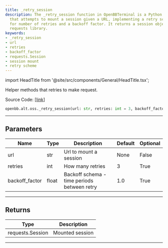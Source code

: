 ```yaml
---
title: _retry_session
description: The _retry_session function in OpenBBTerminal is a Python helper method
  that attempts to mount a session given a URL, implementing a retry scheme with parameters
  for number of retries and a backoff factor. It returns a session object from the
  requests library.
keywords:
- _retry_session
- url
- retries
- backoff_factor
- requests.Session
- session mount
- retry scheme
---
```


import HeadTitle from '@site/src/components/General/HeadTitle.tsx';

<HeadTitle title="alt.oss._retry_session - Reference | OpenBB SDK Docs" />

Helper methods that retries to make request.

Source Code: [[link](https://github.com/OpenBB-finance/OpenBBTerminal/tree/main/openbb_terminal/alternative/oss/runa_model.py#L32)]

```python
openbb.alt.oss._retry_session(url: str, retries: int = 3, backoff_factor: float = 1.0)
```

---

## Parameters

| Name | Type | Description | Default | Optional |
| ---- | ---- | ----------- | ------- | -------- |
| url | str | Url to mount a session | None | False |
| retries | int | How many retries | 3 | True |
| backoff_factor | float | Backoff schema - time periods between retry | 1.0 | True |


---

## Returns

| Type | Description |
| ---- | ----------- |
| requests.Session | Mounted session |
---
